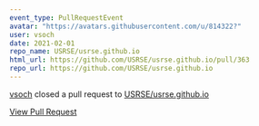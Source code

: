 ```yaml
---
event_type: PullRequestEvent
avatar: "https://avatars.githubusercontent.com/u/814322?"
user: vsoch
date: 2021-02-01
repo_name: USRSE/usrse.github.io
html_url: https://github.com/USRSE/usrse.github.io/pull/363
repo_url: https://github.com/USRSE/usrse.github.io
---
```


<a href='https://github.com/vsoch' target='_blank'>vsoch</a> closed a pull request to <a href='https://github.com/USRSE/usrse.github.io' target='_blank'>USRSE/usrse.github.io</a>

<a href='https://github.com/USRSE/usrse.github.io/pull/363' target='_blank'>View Pull Request</a>